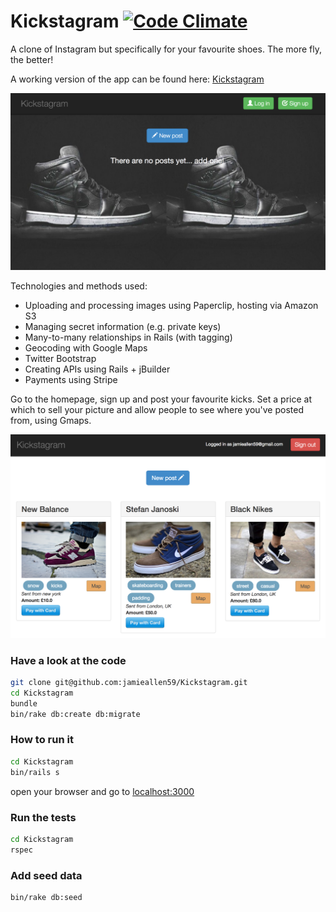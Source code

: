 Kickstagram [![Code Climate](https://codeclimate.com/github/jamieallen59/Kickstagram/badges/gpa.svg)](https://codeclimate.com/github/jamieallen59/Kickstagram)
=============

A clone of Instagram but specifically for your favourite shoes. The more fly, the better!

A working version of the app can be found here: [Kickstagram](http://kicksta-gram.herokuapp.com/)

![](app/assets/images/homepage_screenshot.png)

Technologies and methods used:
- Uploading and processing images using Paperclip, hosting via Amazon S3
- Managing secret information (e.g. private keys)
- Many-to-many relationships in Rails (with tagging)
- Geocoding with Google Maps
- Twitter Bootstrap
- Creating APIs using Rails + jBuilder
- Payments using Stripe

Go to the homepage, sign up and post your favourite kicks. Set a price at which to sell your picture and allow people to see where you've posted from, using Gmaps.

![](app/assets/images/mainpage_screenshot.png)

### Have a look at the code
```sh
git clone git@github.com:jamieallen59/Kickstagram.git
cd Kickstagram
bundle
bin/rake db:create db:migrate
```

### How to run it
```sh
cd Kickstagram
bin/rails s
```

open your browser and go to [localhost:3000](http://localhost:3000)

### Run the tests
```sh
cd Kickstagram
rspec
```

### Add seed data
```sh
bin/rake db:seed
```
